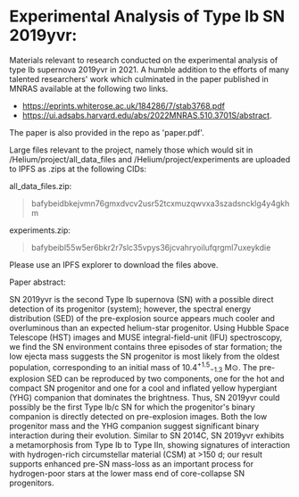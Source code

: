 # Experimental Analysis of Type Ib SN 2019yvr:

Materials relevant to research conducted on the experimental analysis of type Ib supernova 2019yvr in 2021. A humble addition to the efforts of many talented researchers' work which culminated in the paper published in MNRAS available at the following two links.
- https://eprints.whiterose.ac.uk/184286/7/stab3768.pdf
- https://ui.adsabs.harvard.edu/abs/2022MNRAS.510.3701S/abstract.

The paper is also provided in the repo as 'paper.pdf'.

Large files relevant to the project, namely those which would sit in /Helium/project/all\_data\_files and /Helium/project/experiments are uploaded to IPFS as .zips at the following CIDs:

all\_data\_files.zip:
> bafybeidbkejvmn76gmxdvcv2usr52tcxmuzqwvxa3szadsncklg4y4gkhm

experiments.zip:
> bafybeibl55w5er6bkr2r7slc35vpys36jcvahryoilufqrgml7uxeykdie

Please use an IPFS explorer to download the files above.



Paper abstract:

SN 2019yvr is the second Type Ib supernova (SN) with a possible direct detection of its progenitor (system); however, the spectral energy distribution (SED) of the pre-explosion source appears much cooler and overluminous than an expected helium-star progenitor. Using Hubble Space Telescope (HST) images and MUSE integral-field-unit (IFU) spectroscopy, we find the SN environment contains three episodes of star formation; the low ejecta mass suggests the SN progenitor is most likely from the oldest population, corresponding to an initial mass of 10.4<sup>+1.5</sup><sub>−1.3</sub> M⊙. The pre-explosion SED can be reproduced by two components, one for the hot and compact SN progenitor and one for a cool and inflated yellow hypergiant (YHG) companion that dominates the brightness. Thus, SN 2019yvr could possibly be the first Type Ib/c SN for which the progenitor's binary companion is directly detected on pre-explosion images. Both the low progenitor mass and the YHG companion suggest significant binary interaction during their evolution. Similar to SN 2014C, SN 2019yvr exhibits a metamorphosis from Type Ib to Type IIn, showing signatures of interaction with hydrogen-rich circumstellar material (CSM) at >150 d; our result supports enhanced pre-SN mass-loss as an important process for hydrogen-poor stars at the lower mass end of core-collapse SN progenitors. 
